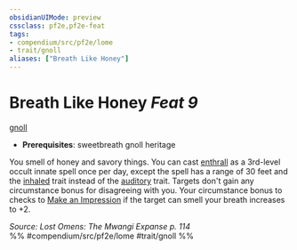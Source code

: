 ```yaml
---
obsidianUIMode: preview
cssclass: pf2e,pf2e-feat
tags:
- compendium/src/pf2e/lome
- trait/gnoll
aliases: ["Breath Like Honey"]
---
```

# Breath Like Honey  *Feat 9*  
[gnoll](gnoll-b1.md "Gnoll Ancestry & Heritage Trait")  

- **Prerequisites**: sweetbreath gnoll heritage

You smell of honey and savory things. You can cast [enthrall](enthrall.md) as a 3rd-level occult innate spell once per day, except the spell has a range of 30 feet and the [inhaled](inhaled.md "Inhaled Item Trait") trait instead of the [auditory](auditory.md "Auditory Effect Trait") trait. Targets don't gain any circumstance bonus for disagreeing with you. Your circumstance bonus to checks to [Make an Impression](make-an-impression.md) if the target can smell your breath increases to +2.

*Source: Lost Omens: The Mwangi Expanse p. 114*  
%% #compendium/src/pf2e/lome #trait/gnoll %%
